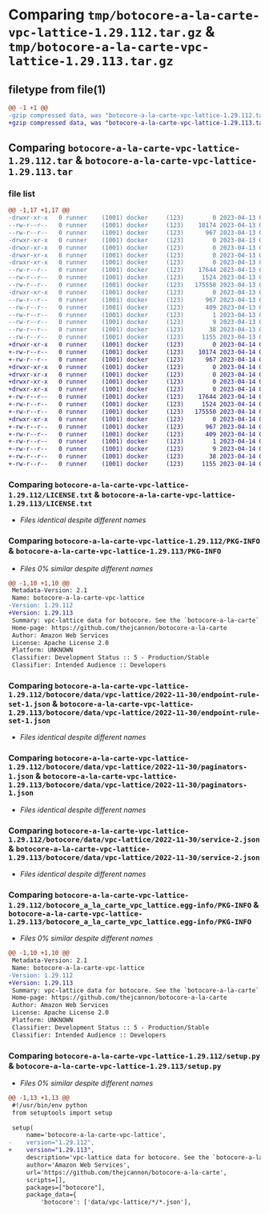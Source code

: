 # Comparing `tmp/botocore-a-la-carte-vpc-lattice-1.29.112.tar.gz` & `tmp/botocore-a-la-carte-vpc-lattice-1.29.113.tar.gz`

## filetype from file(1)

```diff
@@ -1 +1 @@
-gzip compressed data, was "botocore-a-la-carte-vpc-lattice-1.29.112.tar", last modified: Thu Apr 13 01:14:08 2023, max compression
+gzip compressed data, was "botocore-a-la-carte-vpc-lattice-1.29.113.tar", last modified: Fri Apr 14 01:15:46 2023, max compression
```

## Comparing `botocore-a-la-carte-vpc-lattice-1.29.112.tar` & `botocore-a-la-carte-vpc-lattice-1.29.113.tar`

### file list

```diff
@@ -1,17 +1,17 @@
-drwxr-xr-x   0 runner    (1001) docker     (123)        0 2023-04-13 01:14:08.693100 botocore-a-la-carte-vpc-lattice-1.29.112/
--rw-r--r--   0 runner    (1001) docker     (123)    10174 2023-04-13 01:14:08.000000 botocore-a-la-carte-vpc-lattice-1.29.112/LICENSE.txt
--rw-r--r--   0 runner    (1001) docker     (123)      967 2023-04-13 01:14:08.693100 botocore-a-la-carte-vpc-lattice-1.29.112/PKG-INFO
-drwxr-xr-x   0 runner    (1001) docker     (123)        0 2023-04-13 01:14:08.689100 botocore-a-la-carte-vpc-lattice-1.29.112/botocore/
-drwxr-xr-x   0 runner    (1001) docker     (123)        0 2023-04-13 01:14:08.689100 botocore-a-la-carte-vpc-lattice-1.29.112/botocore/data/
-drwxr-xr-x   0 runner    (1001) docker     (123)        0 2023-04-13 01:14:08.689100 botocore-a-la-carte-vpc-lattice-1.29.112/botocore/data/vpc-lattice/
-drwxr-xr-x   0 runner    (1001) docker     (123)        0 2023-04-13 01:14:08.689100 botocore-a-la-carte-vpc-lattice-1.29.112/botocore/data/vpc-lattice/2022-11-30/
--rw-r--r--   0 runner    (1001) docker     (123)    17644 2023-04-13 01:13:21.000000 botocore-a-la-carte-vpc-lattice-1.29.112/botocore/data/vpc-lattice/2022-11-30/endpoint-rule-set-1.json
--rw-r--r--   0 runner    (1001) docker     (123)     1524 2023-04-13 01:13:21.000000 botocore-a-la-carte-vpc-lattice-1.29.112/botocore/data/vpc-lattice/2022-11-30/paginators-1.json
--rw-r--r--   0 runner    (1001) docker     (123)   175550 2023-04-13 01:13:21.000000 botocore-a-la-carte-vpc-lattice-1.29.112/botocore/data/vpc-lattice/2022-11-30/service-2.json
-drwxr-xr-x   0 runner    (1001) docker     (123)        0 2023-04-13 01:14:08.693100 botocore-a-la-carte-vpc-lattice-1.29.112/botocore_a_la_carte_vpc_lattice.egg-info/
--rw-r--r--   0 runner    (1001) docker     (123)      967 2023-04-13 01:14:08.000000 botocore-a-la-carte-vpc-lattice-1.29.112/botocore_a_la_carte_vpc_lattice.egg-info/PKG-INFO
--rw-r--r--   0 runner    (1001) docker     (123)      409 2023-04-13 01:14:08.000000 botocore-a-la-carte-vpc-lattice-1.29.112/botocore_a_la_carte_vpc_lattice.egg-info/SOURCES.txt
--rw-r--r--   0 runner    (1001) docker     (123)        1 2023-04-13 01:14:08.000000 botocore-a-la-carte-vpc-lattice-1.29.112/botocore_a_la_carte_vpc_lattice.egg-info/dependency_links.txt
--rw-r--r--   0 runner    (1001) docker     (123)        9 2023-04-13 01:14:08.000000 botocore-a-la-carte-vpc-lattice-1.29.112/botocore_a_la_carte_vpc_lattice.egg-info/top_level.txt
--rw-r--r--   0 runner    (1001) docker     (123)       38 2023-04-13 01:14:08.693100 botocore-a-la-carte-vpc-lattice-1.29.112/setup.cfg
--rw-r--r--   0 runner    (1001) docker     (123)     1155 2023-04-13 01:14:08.000000 botocore-a-la-carte-vpc-lattice-1.29.112/setup.py
+drwxr-xr-x   0 runner    (1001) docker     (123)        0 2023-04-14 01:15:46.403535 botocore-a-la-carte-vpc-lattice-1.29.113/
+-rw-r--r--   0 runner    (1001) docker     (123)    10174 2023-04-14 01:15:46.000000 botocore-a-la-carte-vpc-lattice-1.29.113/LICENSE.txt
+-rw-r--r--   0 runner    (1001) docker     (123)      967 2023-04-14 01:15:46.403535 botocore-a-la-carte-vpc-lattice-1.29.113/PKG-INFO
+drwxr-xr-x   0 runner    (1001) docker     (123)        0 2023-04-14 01:15:46.403535 botocore-a-la-carte-vpc-lattice-1.29.113/botocore/
+drwxr-xr-x   0 runner    (1001) docker     (123)        0 2023-04-14 01:15:46.403535 botocore-a-la-carte-vpc-lattice-1.29.113/botocore/data/
+drwxr-xr-x   0 runner    (1001) docker     (123)        0 2023-04-14 01:15:46.403535 botocore-a-la-carte-vpc-lattice-1.29.113/botocore/data/vpc-lattice/
+drwxr-xr-x   0 runner    (1001) docker     (123)        0 2023-04-14 01:15:46.403535 botocore-a-la-carte-vpc-lattice-1.29.113/botocore/data/vpc-lattice/2022-11-30/
+-rw-r--r--   0 runner    (1001) docker     (123)    17644 2023-04-14 01:14:57.000000 botocore-a-la-carte-vpc-lattice-1.29.113/botocore/data/vpc-lattice/2022-11-30/endpoint-rule-set-1.json
+-rw-r--r--   0 runner    (1001) docker     (123)     1524 2023-04-14 01:14:57.000000 botocore-a-la-carte-vpc-lattice-1.29.113/botocore/data/vpc-lattice/2022-11-30/paginators-1.json
+-rw-r--r--   0 runner    (1001) docker     (123)   175550 2023-04-14 01:14:57.000000 botocore-a-la-carte-vpc-lattice-1.29.113/botocore/data/vpc-lattice/2022-11-30/service-2.json
+drwxr-xr-x   0 runner    (1001) docker     (123)        0 2023-04-14 01:15:46.403535 botocore-a-la-carte-vpc-lattice-1.29.113/botocore_a_la_carte_vpc_lattice.egg-info/
+-rw-r--r--   0 runner    (1001) docker     (123)      967 2023-04-14 01:15:46.000000 botocore-a-la-carte-vpc-lattice-1.29.113/botocore_a_la_carte_vpc_lattice.egg-info/PKG-INFO
+-rw-r--r--   0 runner    (1001) docker     (123)      409 2023-04-14 01:15:46.000000 botocore-a-la-carte-vpc-lattice-1.29.113/botocore_a_la_carte_vpc_lattice.egg-info/SOURCES.txt
+-rw-r--r--   0 runner    (1001) docker     (123)        1 2023-04-14 01:15:46.000000 botocore-a-la-carte-vpc-lattice-1.29.113/botocore_a_la_carte_vpc_lattice.egg-info/dependency_links.txt
+-rw-r--r--   0 runner    (1001) docker     (123)        9 2023-04-14 01:15:46.000000 botocore-a-la-carte-vpc-lattice-1.29.113/botocore_a_la_carte_vpc_lattice.egg-info/top_level.txt
+-rw-r--r--   0 runner    (1001) docker     (123)       38 2023-04-14 01:15:46.403535 botocore-a-la-carte-vpc-lattice-1.29.113/setup.cfg
+-rw-r--r--   0 runner    (1001) docker     (123)     1155 2023-04-14 01:15:46.000000 botocore-a-la-carte-vpc-lattice-1.29.113/setup.py
```

### Comparing `botocore-a-la-carte-vpc-lattice-1.29.112/LICENSE.txt` & `botocore-a-la-carte-vpc-lattice-1.29.113/LICENSE.txt`

 * *Files identical despite different names*

### Comparing `botocore-a-la-carte-vpc-lattice-1.29.112/PKG-INFO` & `botocore-a-la-carte-vpc-lattice-1.29.113/PKG-INFO`

 * *Files 0% similar despite different names*

```diff
@@ -1,10 +1,10 @@
 Metadata-Version: 2.1
 Name: botocore-a-la-carte-vpc-lattice
-Version: 1.29.112
+Version: 1.29.113
 Summary: vpc-lattice data for botocore. See the `botocore-a-la-carte` package for more info.
 Home-page: https://github.com/thejcannon/botocore-a-la-carte
 Author: Amazon Web Services
 License: Apache License 2.0
 Platform: UNKNOWN
 Classifier: Development Status :: 5 - Production/Stable
 Classifier: Intended Audience :: Developers
```

### Comparing `botocore-a-la-carte-vpc-lattice-1.29.112/botocore/data/vpc-lattice/2022-11-30/endpoint-rule-set-1.json` & `botocore-a-la-carte-vpc-lattice-1.29.113/botocore/data/vpc-lattice/2022-11-30/endpoint-rule-set-1.json`

 * *Files identical despite different names*

### Comparing `botocore-a-la-carte-vpc-lattice-1.29.112/botocore/data/vpc-lattice/2022-11-30/paginators-1.json` & `botocore-a-la-carte-vpc-lattice-1.29.113/botocore/data/vpc-lattice/2022-11-30/paginators-1.json`

 * *Files identical despite different names*

### Comparing `botocore-a-la-carte-vpc-lattice-1.29.112/botocore/data/vpc-lattice/2022-11-30/service-2.json` & `botocore-a-la-carte-vpc-lattice-1.29.113/botocore/data/vpc-lattice/2022-11-30/service-2.json`

 * *Files identical despite different names*

### Comparing `botocore-a-la-carte-vpc-lattice-1.29.112/botocore_a_la_carte_vpc_lattice.egg-info/PKG-INFO` & `botocore-a-la-carte-vpc-lattice-1.29.113/botocore_a_la_carte_vpc_lattice.egg-info/PKG-INFO`

 * *Files 0% similar despite different names*

```diff
@@ -1,10 +1,10 @@
 Metadata-Version: 2.1
 Name: botocore-a-la-carte-vpc-lattice
-Version: 1.29.112
+Version: 1.29.113
 Summary: vpc-lattice data for botocore. See the `botocore-a-la-carte` package for more info.
 Home-page: https://github.com/thejcannon/botocore-a-la-carte
 Author: Amazon Web Services
 License: Apache License 2.0
 Platform: UNKNOWN
 Classifier: Development Status :: 5 - Production/Stable
 Classifier: Intended Audience :: Developers
```

### Comparing `botocore-a-la-carte-vpc-lattice-1.29.112/setup.py` & `botocore-a-la-carte-vpc-lattice-1.29.113/setup.py`

 * *Files 0% similar despite different names*

```diff
@@ -1,13 +1,13 @@
 #!/usr/bin/env python
 from setuptools import setup
 
 setup(
     name='botocore-a-la-carte-vpc-lattice',
-    version="1.29.112",
+    version="1.29.113",
     description='vpc-lattice data for botocore. See the `botocore-a-la-carte` package for more info.',
     author='Amazon Web Services',
     url='https://github.com/thejcannon/botocore-a-la-carte',
     scripts=[],
     packages=["botocore"],
     package_data={
         'botocore': ['data/vpc-lattice/*/*.json'],
```

